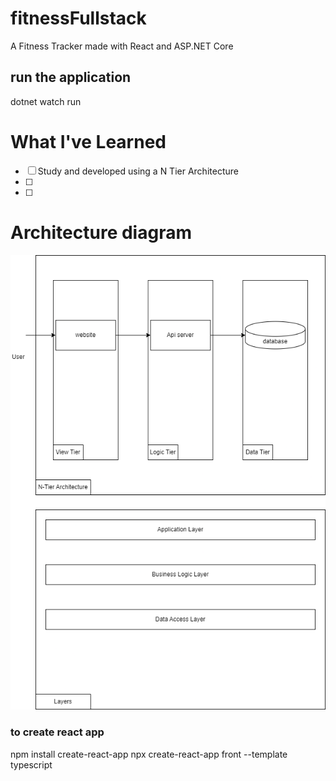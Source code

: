 # fitnessFullstack

A Fitness Tracker made with React and ASP.NET Core

## run the application

dotnet watch run

# What I've Learned

- [ ] Study and developed using a N Tier Architecture
- [ ] 
- [ ]

# Architecture diagram
![alt text](arch.drawio.png)

### to create react app

npm install create-react-app
npx create-react-app front --template typescript

